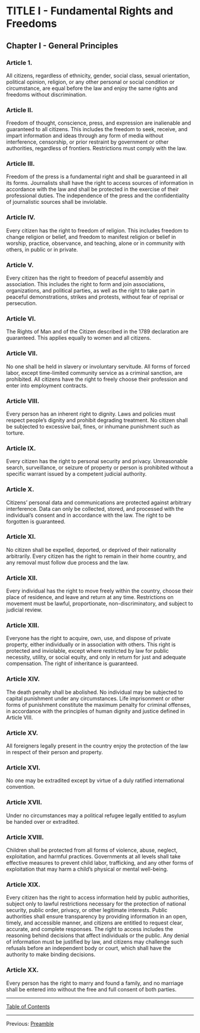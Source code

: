 # TITLE I - Fundamental Rights and Freedoms

## Chapter I - General Principles

### Article 1. 
All citizens, regardless of ethnicity, gender, social class, sexual orientation, political opinion, religion, or any other personal or social condition or circumstance, are equal before the law and enjoy the same rights and freedoms without discrimination.

### Article II. 
Freedom of thought, conscience, press, and expression are inalienable and guaranteed to all citizens. This includes the freedom to seek, receive, and impart information and ideas through any form of media without interference, censorship, or prior restraint by government or other authorities, regardless of frontiers. Restrictions must comply with the law.

### Article III. 
Freedom of the press is a fundamental right and shall be guaranteed in all its forms. Journalists shall have the right to access sources of information in accordance with the law and shall be protected in the exercise of their professional duties. The independence of the press and the confidentiality of journalistic sources shall be inviolable.

### Article IV. 
Every citizen has the right to freedom of religion. This includes freedom to change religion or belief, and freedom to manifest religion or belief in worship, practice, observance, and teaching, alone or in community with others, in public or in private.

### Article V. 
Every citizen has the right to freedom of peaceful assembly and association. This includes the right to form and join associations, organizations, and political parties, as well as the right to take part in peaceful demonstrations, strikes and protests, without fear of reprisal or persecution.

### Article VI. 
The Rights of Man and of the Citizen described in the 1789 declaration are guaranteed. This applies equally to women and all citizens.

### Article VII. 
No one shall be held in slavery or involuntary servitude. All forms of forced labor, except time-limited community service as a criminal sanction, are prohibited. All citizens have the right to freely choose their profession and enter into employment contracts.

### Article VIII. 
Every person has an inherent right to dignity. Laws and policies must respect people’s dignity and prohibit degrading treatment. No citizen shall be subjected to excessive bail, fines, or inhumane punishment such as torture.

### Article IX. 
Every citizen has the right to personal security and privacy. Unreasonable search, surveillance, or seizure of property or person is prohibited without a specific warrant issued by a competent judicial authority.

### Article X. 
Citizens’ personal data and communications are protected against arbitrary interference. Data can only be collected, stored, and processed with the individual’s consent and in accordance with the law. The right to be forgotten is guaranteed.

### Article XI. 
No citizen shall be expelled, deported, or deprived of their nationality arbitrarily. Every citizen has the right to remain in their home country, and any removal must follow due process and the law.

### Article XII. 
Every individual has the right to move freely within the country, choose their place of residence, and leave and return at any time. Restrictions on movement must be lawful, proportionate, non-discriminatory, and subject to judicial review.

### Article XIII. 
Everyone has the right to acquire, own, use, and dispose of private property, either individually or in association with others. This right is protected and inviolable, except where restricted by law for public necessity, utility, or social equity, and only in return for just and adequate compensation. The right of inheritance is guaranteed.

### Article XIV. 
The death penalty shall be abolished. No individual may be subjected to capital punishment under any circumstances. Life imprisonment or other forms of punishment constitute the maximum penalty for criminal offenses, in accordance with the principles of human dignity and justice defined in Article VIII.

### Article XV. 
All foreigners legally present in the country enjoy the protection of the law in respect of their person and property.

### Article XVI. 
No one may be extradited except by virtue of a duly ratified international convention.

### Article XVII. 
Under no circumstances may a political refugee legally entitled to asylum be handed over or extradited.

### Article XVIII. 
Children shall be protected from all forms of violence, abuse, neglect, exploitation, and harmful practices. Governments at all levels shall take effective measures to prevent child labor, trafficking, and any other forms of exploitation that may harm a child’s physical or mental well-being.

### Article XIX. 
Every citizen has the right to access information held by public authorities, subject only to lawful restrictions necessary for the protection of national security, public order, privacy, or other legitimate interests. Public authorities shall ensure transparency by providing information in an open, timely, and accessible manner, and citizens are entitled to request clear, accurate, and complete responses. The right to access includes the reasoning behind decisions that affect individuals or the public. Any denial of information must be justified by law, and citizens may challenge such refusals before an independent body or court, which shall have the authority to make binding decisions.

### Article XX. 
Every person has the right to marry and found a family, and no marriage shall be entered into without the free and full consent of both parties.

---

[Table of Contents](TABLE_OF_CONTENTS.md)

---

Previous: [Preamble](PREAMBLE.md)
